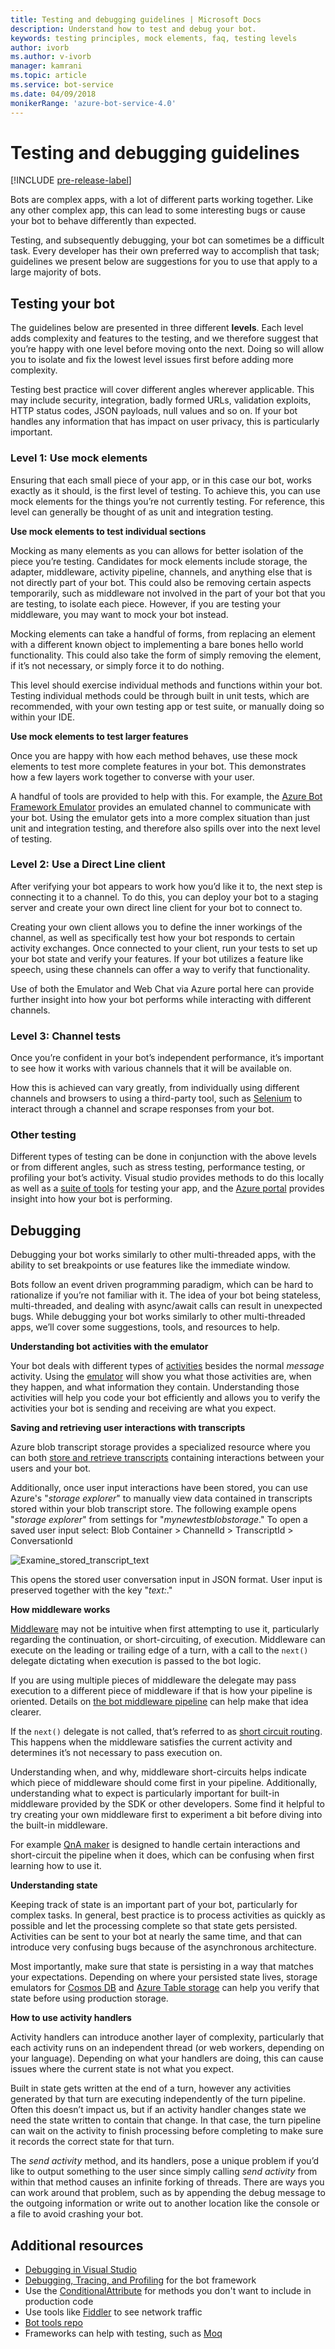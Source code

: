 ```yaml
---
title: Testing and debugging guidelines | Microsoft Docs
description: Understand how to test and debug your bot.
keywords: testing principles, mock elements, faq, testing levels
author: ivorb
ms.author: v-ivorb
manager: kamrani
ms.topic: article
ms.service: bot-service
ms.date: 04/09/2018
monikerRange: 'azure-bot-service-4.0'
---
```


# Testing and debugging guidelines

[!INCLUDE [pre-release-label](../includes/pre-release-label.md)]

Bots are complex apps, with a lot of different parts working together. Like any other complex app, this can lead to some interesting bugs or cause your bot to behave differently than expected.

Testing, and subsequently debugging, your bot can sometimes be a difficult task. Every developer has their own preferred way to accomplish that task; guidelines we present below are suggestions for you to use that apply to a large majority of bots.

## Testing your bot

The guidelines below are presented in three different **levels**.  Each level adds complexity and features to the testing, and we therefore suggest that you’re happy with one level before moving onto the next. Doing so will allow you to isolate and fix the lowest level issues first before adding more complexity.

Testing best practice will cover different angles wherever applicable. This may include security, integration, badly formed URLs, validation exploits, HTTP status codes, JSON payloads, null values and so on. If your bot handles any information that has impact on user privacy, this is particularly important.

### Level 1: Use mock elements

Ensuring that each small piece of your app, or in this case our bot, works exactly as it should, is the first level of testing. To achieve this, you can use mock elements for the things you’re not currently testing. For reference, this level can generally be thought of as unit and integration testing.

**Use mock elements to test individual sections**

Mocking as many elements as you can allows for better isolation of the piece you’re testing. Candidates for mock elements include storage, the adapter, middleware, activity pipeline, channels, and anything else that is not directly part of your bot. This could also be removing certain aspects temporarily, such as middleware not involved in the part of your bot that you are testing, to isolate each piece. However, if you are testing your middleware, you may want to mock your bot instead.

Mocking elements can take a handful of forms, from replacing an element with a different known object to implementing a bare bones hello world functionality. This could also take the form of simply removing the element, if it’s not necessary, or simply force it to do nothing. 

This level should exercise individual methods and functions within your bot. Testing individual methods could be through built in unit tests, which are recommended, with your own testing app or test suite, or manually doing so within your IDE. 

**Use mock elements to test larger features**

Once you are happy with how each method behaves, use these mock elements to test more complete features in your bot. This demonstrates how a few layers work together to converse with your user. 

A handful of tools are provided to help with this. For example,
the [Azure Bot Framework Emulator](https://github.com/Microsoft/BotFramework-Emulator) provides an emulated channel to communicate with your bot. Using the emulator gets into a more complex situation than just unit and integration testing, and therefore also spills over into the next level of testing.

### Level 2: Use a Direct Line client

After verifying your bot appears to work how you’d like it to, the next step is connecting it to a channel. To do this, you can deploy your bot to a staging server and create your own direct line client for your bot to connect to.
<!--IBTODO [Direct Line client](bot-builder-howto-direct-line.md)-->

Creating your own client allows you to define the inner workings of the channel, as well as specifically test how your bot responds to certain activity exchanges. Once connected to your client, run your tests to set up your bot state and verify your features. If your bot utilizes a feature like speech, using these channels can offer a way to verify that functionality.

Use of both the Emulator and Web Chat via Azure portal here can provide further insight into how your bot performs while interacting with different channels.

### Level 3: Channel tests

Once you’re confident in your bot’s independent performance, it’s important to see how it works with various channels that it will be available on. 

How this is achieved can vary greatly, from individually using different channels and browsers to using a third-party tool, such as [Selenium](https://docs.seleniumhq.org/) to interact through a channel and scrape responses from your bot.

### Other testing

Different types of testing can be done in conjunction with the above levels or from different angles, such as stress testing, performance testing, or profiling your bot’s activity. Visual studio provides methods to do this locally as well as a [suite of tools](https://azure.microsoft.com/en-us/solutions/dev-test/) for testing your app, and the [Azure portal](https://portal.azure.com) provides insight into how your bot is performing.

## Debugging

Debugging your bot works similarly to other multi-threaded apps, with the ability to set breakpoints or use features like the immediate window. 

Bots follow an event driven programming paradigm, which can be hard to rationalize if you’re not familiar with it. The idea of your bot being stateless, multi-threaded, and dealing with async/await calls can result in unexpected bugs. While debugging your bot works similarly to other multi-threaded apps, we’ll cover some suggestions, tools, and resources to help.

**Understanding bot activities with the emulator**

Your bot deals with different types of [activities](bot-builder-basics.md#the-activity-processing-stack) besides the normal _message_ activity. Using the [emulator](../bot-service-debug-emulator.md) will show you what those activities are, when they happen, and what information they contain. Understanding those activities will help you code your bot efficiently and allows you to verify the activities your bot is sending and receiving are what you expect.

**Saving and retrieving user interactions with transcripts**

Azure blob transcript storage provides a specialized resource where you can both [store and retrieve transcripts](bot-builder-howto-v4-storage.md) containing interactions between your users and your bot.  

Additionally, once user input interactions have been stored, you can use Azure's "_storage explorer_" to manually view data contained in transcripts stored within your blob transcript store. The following example opens "_storage explorer_" from settings for "_mynewtestblobstorage_." To open a saved user input select:    Blob Container > ChannelId > TranscriptId > ConversationId

![Examine_stored_transcript_text](./media/examine_transcript_text_in_azure.png)

This opens the stored user conversation input in JSON format. User input is preserved together with the key "_text:_."

**How middleware works**

[Middleware](bot-builder-concept-middleware.md) may not be intuitive when first attempting to use it, particularly regarding the continuation, or short-circuiting, of execution. Middleware can execute on the leading or trailing edge of a turn, with a call to the `next()` delegate dictating when execution is passed to the bot logic. 

If you are using multiple pieces of middleware the delegate may pass execution to a different piece of middleware if that is how your pipeline is oriented. Details on [the bot middleware pipeline](bot-builder-concept-middleware.md#the-bot-middleware-pipeline) can help make that idea clearer.

If the `next()` delegate is not called, that’s referred to as [short circuit routing](bot-builder-concept-middleware.md#short-circuiting). This happens when the middleware satisfies the current activity and determines it’s not necessary to pass execution on. 

Understanding when, and why, middleware short-circuits helps indicate which piece of middleware should come first in your pipeline. Additionally, understanding what to expect is particularly important for built-in middleware provided by the SDK or other developers. Some find it helpful to try creating your own middleware first to experiment a bit before diving into the built-in middleware.

For example [QnA maker](bot-builder-howto-qna.md) is designed to handle certain interactions and short-circuit the pipeline when it does, which can be confusing when first learning how to use it.

**Understanding state**

Keeping track of state is an important part of your bot, particularly for complex tasks. In general, best practice is to process activities as quickly as possible and let the processing complete so that state gets persisted. Activities can be sent to your bot at nearly the same time, and that can introduce very confusing bugs because of the asynchronous architecture.

Most importantly, make sure that state is persisting in a way that matches your expectations. Depending on where your persisted state lives, storage emulators for [Cosmos DB](https://docs.microsoft.com/en-us/azure/cosmos-db/local-emulator) and [Azure Table storage](https://docs.microsoft.com/en-us/azure/storage/common/storage-use-emulator) can help you verify that state before using production storage.

**How to use activity handlers**

Activity handlers can introduce another layer of complexity, particularly that each activity runs on an independent thread (or web workers, depending on your language). Depending on what your handlers are doing, this can cause issues where the current state is not what you expect.

Built in state gets written at the end of a turn, however any activities generated by that turn are executing independently of the turn pipeline. Often this doesn’t impact us, but if an activity handler changes state we need the state written to contain that change. In that case, the turn pipeline can wait on the activity to finish processing before completing to make sure it records the correct state for that turn.

The _send activity_ method, and its handlers, pose a unique problem if you’d like to output something to the user since simply calling _send activity_ from within that method causes an infinite forking of threads. There are ways you can work around that problem, such as by appending the debug message to the outgoing information or write out to another location like the console or a file to avoid crashing your bot.


## Additional resources
* [Debugging in Visual Studio](https://docs.microsoft.com/en-us/visualstudio/debugger/index)
* [Debugging, Tracing, and Profiling](https://docs.microsoft.com/en-us/dotnet/framework/debug-trace-profile/) for the bot framework
* Use the [ConditionalAttribute](https://docs.microsoft.com/en-us/dotnet/api/system.diagnostics.conditionalattribute?view=netcore-2.0) for methods you don't want to include in production code 
* Use tools like [Fiddler](https://www.telerik.com/fiddler) to see network traffic 
* [Bot tools repo](https://github.com/Microsoft/botbuilder-tools)
* Frameworks can help with testing, such as [Moq](https://github.com/moq/moq4)
